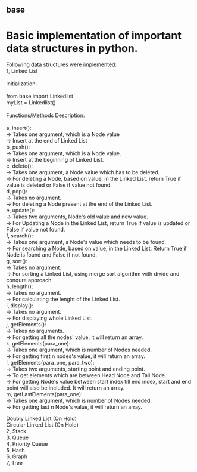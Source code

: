 ## base
# Basic implementation of important data structures in python.

Following data structures were implemented: <br>
1, Linked List <br>
    <br>
    Initialization: <br>
    <br>
        from base import Linkedlist <br>
        myList = Linkedlist() <br>
    <br>
    Functions/Methods Description: <br>
    <br>
    a, insert(): <br>
        -> Takes one argument, which is a Node value <br>
        -> Insert at the end of Linked List <br>
    b, push(): <br>
        -> Takes one argument, which is a Node value. <br>
        -> Insert at the beginning of Linked List. <br>
    c, delete(): <br>
        -> Takes one argument, a Node value which has to be deleted. <br>
        -> For deleting a Node, based on value, in the Linked List. return True if value is deleted or False if value not found. <br>
    d, pop(): <br>
        -> Takes no argument. <br>
        -> For deleting a Node present at the end of the Linked List. <br>
    e, update(): <br>
        -> Takes two arguments, Node's old value and new value. <br>
        -> For Updating a Node in the Linked List, return True if value is updated or False if value not found. <br>
    f, search(): <br>
        -> Takes one argument, a Node's value which needs to be found. <br>
        -> For searching a Node, based on value, in the Linked List. Return True if Node is found and False if not found. <br>
    g, sort(): <br>
        -> Takes no argument. <br>
        -> For sorting a Linked List, using merge sort algorithm with divide and conqure approach. <br>
    h, length(): <br>
        -> Takes no argument. <br>
        -> For calculating the lenght of the Linked List. <br>
    i, display(): <br>
        -> Takes no argument. <br>
        -> For displaying whole Linked List. <br>
    j, getElements(): <br>
        -> Takes no arguments. <br>
        -> For getting all the nodes' value, it will return an array. <br>
    k, getElements(para_one): <br>
        -> Takes one argument, which is number of Nodes needed. <br>
        -> For getting first n nodes's value, it will return an array. <br>
    l, getElements(para_one, para_two): <br>
        -> Takes two arguments, starting point and ending point. <br>
        -> To get elements which are between Head Node and Tail Node. <br> 
        -> For getting Node's value between start index till end index, start and end point will also be included. It will return an array. <br>
    m, getLastElements(para_one): <br>
        -> Takes one argument, which is number of Nodes needed. <br>
        -> For getting last n Node's value, it will return an array. <br>

Doubly Linked List (On Hold) <br>
Circular Linked List (On Hold) <br>
2, Stack <br>
3, Queue <br>
4, Priority Queue <br>
5, Hash <br>
6, Graph <br>
7, Tree <br>